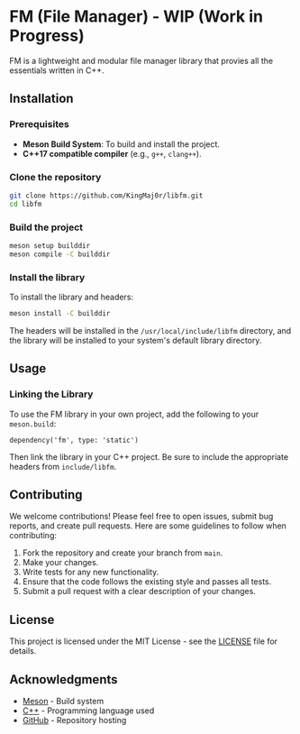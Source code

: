 
# FM (File Manager) - WIP (Work in Progress)

FM is a lightweight and modular file manager library that provies all the essentials written in C++.

## Installation

### Prerequisites

- **Meson Build System**: To build and install the project.
- **C++17 compatible compiler** (e.g., `g++`, `clang++`).

### Clone the repository

```bash
git clone https://github.com/KingMaj0r/libfm.git
cd libfm
```

### Build the project

```bash
meson setup builddir
meson compile -C builddir
```

### Install the library

To install the library and headers:

```bash
meson install -C builddir
```

The headers will be installed in the `/usr/local/include/libfm` directory, and the library will be installed to your system's default library directory.

## Usage

### Linking the Library

To use the FM library in your own project, add the following to your `meson.build`:

```meson
dependency('fm', type: 'static')
```

Then link the library in your C++ project. Be sure to include the appropriate headers from `include/libfm`.

## Contributing

We welcome contributions! Please feel free to open issues, submit bug reports, and create pull requests. Here are some guidelines to follow when contributing:

1. Fork the repository and create your branch from `main`.
2. Make your changes.
3. Write tests for any new functionality.
4. Ensure that the code follows the existing style and passes all tests.
5. Submit a pull request with a clear description of your changes.

## License

This project is licensed under the MIT License - see the [LICENSE](LICENSE) file for details.

## Acknowledgments

- [Meson](https://mesonbuild.com) - Build system
- [C++](https://isocpp.org) - Programming language used
- [GitHub](https://github.com) - Repository hosting
